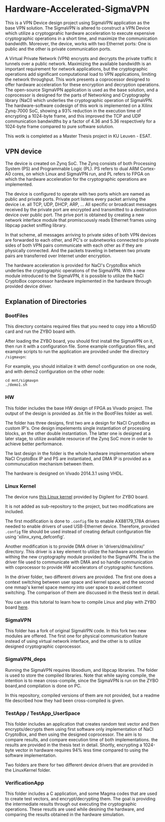 # Hardware-Accelerated-SigmaVPN

This is a VPN Device design project using SigmaVPN application as the base VPN solution. The SigmaVPN is altered to construct a VPN Device which utilize a cryptogprahic hardware acceleration to execute expensive cryptographic operations in a short time, and maximize the communication bandwidth. Moreover, the device, works with two Ethernet ports: One is public and the other is private communication ports.

A Virtual Private Network (VPN) encrypts and decrypts the private traffic it tunnels over a public network. Maximizing the available bandwidth is an important requirement for network applications, but the cryptographic operations add significant computational load to VPN applications, limiting the network throughput. This work presents a coprocessor designed to offer hardware acceleration for these encryption and decryption operations. The open-source SigmaVPN application is used as the base solution, and a coprocessor is designed for the parts of Networking and Cryptography library (NaCl) which underlies the cryptographic operation of SigmaVPN. The hardware-software codesign of this work is implemented on a Xilinx Zynq-7000 SoC, showing a 93% reduction in the execution time of encrypting a 1024-byte frame, and this improved the TCP and UDP communication bandwidths by a factor of 4.36 and 5.36 respectively for a 1024-byte frame compared to pure software solution.

This wotk is completed as a Master Thesis project in KU Leuven - ESAT.

## VPN device

The device is created on Zynq SoC. The Zynq consists of both Processing System (PS) and Programmable Logic (PL). PS refers to dual ARM Cortex-A0 cores, on which Linux and SigmaVPN run, and PL refers to FPGA on which the hardware acceleration for the cryptographic operations are implemented.

The device is configured to operate with two ports which are named as public and private ports. Private port listens every packet arriving the device i.e. all TCP, UDP, DHCP, ARP, ... All specific or broadcast messages received by the private port are encrypted and transmitted to a destination device over public port. The prive port is obtained by creating a new network interface module that promiscuously reads Ethernet frames using libpcap packet sniffing library.

In that scheme, all messages arriving to private sides of both VPN devices are forwarded to each other, and PC's or subnetworks connected to private sides of both VPN pairs communicate with each other as if they are physically connected. And the packets traveling in between two private pairs are transferred over Internet under encryption.

The hardware acceleration is provided for NaCl's CryptoBox which underlies the cryptographic operations of the SigmaVPN. With a new module introduced to the SigmaVPN, it is possible to utilize the NaCl CryptoBox coprocessor hardware implemented in the hardware through provided device driver.

## Explanation of Directories

### BootFiles

This directory contains required files that you need to copy into a MicroSD card and run the ZYBO board with.

After loading the ZYBO board, you should first install the SigmaVPN on it, then run it with a configuration file. Some example configuration files, and example scripts to run the application are provided under the directory `/sigmavpn`:

For example, you should initialize it with demo1 configuration on one node, and  with demo2 configuration on the other node:

```
cd mnt/sigmavpn
./demo1.sh
```

### HW

This folder includes the base HW design of FPGA as Vivado project. The output of the design is provided as .bit file in the BootFiles folder as well.

The folder has three designs, first two are a design for NaCl CryptoBox as custom IP's. One design impelements single instantiation of processing blocks, an the other double instantiation. The latter one is designed at a later stage, to utilize available resource of the Zynq SoC more in order to achieve better performance. 

The last design in the folder is the whole hardware implementation where NaCl CryptoBox IP and PS are instantiated, and DMA IP is provided as a communucation mechanism between them.

The hardware is designed on Vivado 2014.3.1 using VHDL.

### Linux Kernel

The device runs [this Linux kernel](https://github.com/Digilent/linux-digilent-dev ) provided by Digilent for ZYBO board.                 

It is not added as sub-repository to the project, but two modifications are included. 

The first modification is done to `.config` file to enable AX88179_178A drivers needed to enable drivers of used USB-Ethernet device. Therefore, provided `.config` file should be used instead of creating default configuration file using 'xilinx_xynq_defconfig'.

Another modification is to provide DMA driver in 'drivers/dma/xilinx/' directory. This driver is a key element to utilize the hardware acceleration withing the new cryptography module provided to the SigmaVPN. The is the driver file used to communicate with DMA and so handle communication with coprocessor to provide HW accelerators of cryptographic functions.

In the driver folder, two different drivers are provided. The first one does a context switching between user space and kernel space, and the second one mmap's kernel space memory into user space to avoid context switching. The comparison of them are discussed in the thesis text in detail. 

You can use this tutorial to learn how to compile Linux and play with ZYBO board [here](http://www.instructables.com/id/Embedded-Linux-Tutorial-Zybo/?ALLSTEPS).

### SigmaVPN

This folder has a fork of original SigmaVPN code. In this fork two new modules are offered. The first one for physical communication feature instead of using virtual network interface, and the other is to utilize designed cryptographic coprocessor. 

### SigmaVPN_deps

Running the SigmaVPN requires libsodium, and libpcap libraries. The folder is used to store the compiled libraries. Note that while saying compile, the intention is to mean cross-compile, since the SigmaVPN is run on the ZYBO board,and compilation is done on PC. 

In this repository, compiled versions of them are not provided, but a readme file described how they had been cross-compiled is given.

### TestApp / TestApp_UserSpace

This folder includes an application that creates random test vector and then encrypts/decrypts them using first software only implementation of NaCl CryptoBox, and then using the designed coprocessor. The aim is to compare results, and compare execution time of both implementations.  the results are provided in the thesis text in detail. Shortly, encrypting a 1024-byte vector in hardware requires 94% less time compared to using the software implementation.

Two folders are there for two different device drivers that are provided in the LinuxKernel folder.

### VerificationApp

This folder includes a C application, and some Magma codes that are used to create test vectors, and encrypt/decrypting them. The goal is providing the intermediate results through out executing the cryptographic operations. These resutls are used while desining the hardware, and comparing the results obtained in the hardware simulation.
